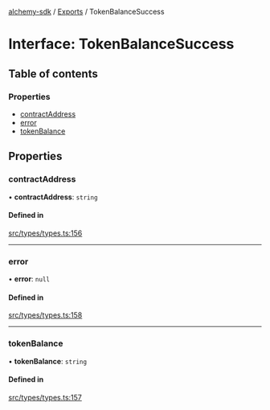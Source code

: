 [alchemy-sdk](../README.md) / [Exports](../modules.md) / TokenBalanceSuccess

# Interface: TokenBalanceSuccess

## Table of contents

### Properties

- [contractAddress](TokenBalanceSuccess.md#contractaddress)
- [error](TokenBalanceSuccess.md#error)
- [tokenBalance](TokenBalanceSuccess.md#tokenbalance)

## Properties

### contractAddress

• **contractAddress**: `string`

#### Defined in

[src/types/types.ts:156](https://github.com/alchemyplatform/alchemy-sdk-js/blob/dc20ee4/src/types/types.ts#L156)

___

### error

• **error**: ``null``

#### Defined in

[src/types/types.ts:158](https://github.com/alchemyplatform/alchemy-sdk-js/blob/dc20ee4/src/types/types.ts#L158)

___

### tokenBalance

• **tokenBalance**: `string`

#### Defined in

[src/types/types.ts:157](https://github.com/alchemyplatform/alchemy-sdk-js/blob/dc20ee4/src/types/types.ts#L157)
